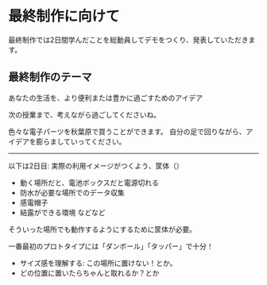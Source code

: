 # 最終制作に向けて

最終制作では2日間学んだことを総動員してデモをつくり、発表していただきます。

## 最終制作のテーマ
あなたの生活を、より便利または豊かに過ごすためのアイデア


次の授業まで、考えながら過ごしてくださいね。


色々な電子パーツを秋葉原で買うことができます。
自分の足で回りながら、アイデアを膨らましていってください。





---

以下は2日目: 
実際の利用イメージがつくよう、筐体（）


- 動く場所だと、電池ボックスだと電源切れる
- 防水が必要な場所でのデータ収集
- 感電帽子
- 結露ができる環境
などなど

そういった場所でも動作するようにするために筐体が必要。

一番最初のプロトタイプには「ダンボール」「タッパー」で十分！
- サイズ感を理解する: この場所に置けない！とか。
- どの位置に置いたらちゃんと取れるか？とか


